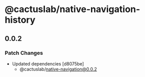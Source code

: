 # @cactuslab/native-navigation-history

## 0.0.2

### Patch Changes

- Updated dependencies [d8075be]
  - @cactuslab/native-navigation@0.0.2
